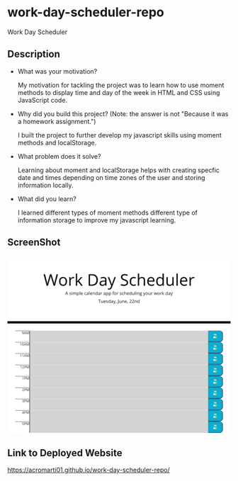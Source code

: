 # work-day-scheduler-repo
Work Day Scheduler

## Description

- What was your motivation?

    My motivation for tackling the project was to learn how to use moment methods to display time and day of the week in HTML and CSS using JavaScript code.

- Why did you build this project? (Note: the answer is not "Because it was a homework assignment.")

    I built the project to further develop my javascript skills using moment methods and localStorage. 

- What problem does it solve?

    Learning about moment and localStorage helps with creating specfic date and times depending on time zones of the user and storing information locally.

- What did you learn?

    I learned different types of moment methods different type of information storage to improve my javascript learning.

## ScreenShot

![Image](./assets/images/screenshot.png)

## Link to Deployed Website

https://acromarti01.github.io/work-day-scheduler-repo/








